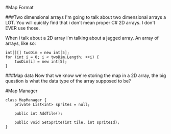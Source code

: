 #Map Format

###Two dimensional arrays
I'm going to talk about two dimensional arrays a LOT. You will quickly find that i don't mean proper C# 2D arrays. I don't EVER use those. 

When i talk about a 2D array i'm talking about a jagged array. An array of arrays, like so:

```
int[][] twoDim = new int[5];
for (int i = 0; i < twoDim.Length; ++i) {
    twoDim[i] = new int[5];
}
```

###Map data
Now that we know we're storing the map in a 2D array, the big question is what the data type of the array supposed to be?

#Map Manager

```
class MapManager {
    private List<int> sprites = null;
    
    public int AddTile();
    
    public void SetSprite(int tile, int spriteId);
}
```